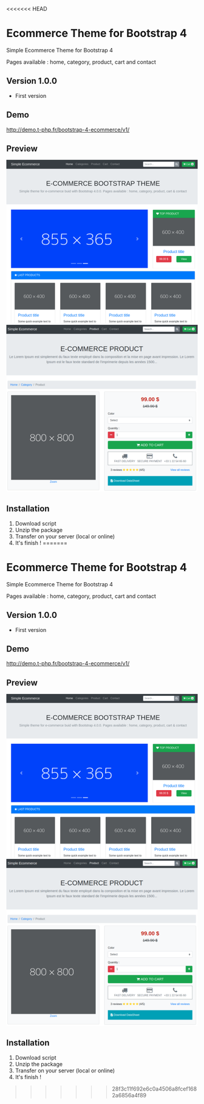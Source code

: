 <<<<<<< HEAD
# Ecommerce Theme for Bootstrap 4
Simple Ecommerce Theme for Bootstrap 4

Pages available : home, category, product, cart and contact

## Version 1.0.0
- First version

## Demo
http://demo.t-php.fr/bootstrap-4-ecommerce/v1/

## Preview
![Screenshot 1](img/home.png)
![Screenshot 2](img/product.png)

## Installation

1. Download script
2. Unzip the package
3. Transfer on your server (local or online)
4. It's finish !
=======
# Ecommerce Theme for Bootstrap 4
Simple Ecommerce Theme for Bootstrap 4

Pages available : home, category, product, cart and contact

## Version 1.0.0
- First version

## Demo
http://demo.t-php.fr/bootstrap-4-ecommerce/v1/

## Preview
![Screenshot 1](img/home.png)
![Screenshot 2](img/product.png)

## Installation

1. Download script
2. Unzip the package
3. Transfer on your server (local or online)
4. It's finish !
>>>>>>> 28f3c11f692e6c0a4506a8fcef1682a6856a4f89
